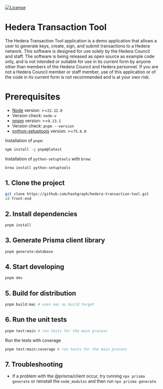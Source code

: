 [![License](https://img.shields.io/badge/License-Apache%202.0-blue.svg)](https://opensource.org/licenses/Apache-2.0)

# Hedera Transaction Tool

The Hedera Transaction Tool application is a demo application that allows a user to generate keys, create, sign, and submit transactions to a Hedera network. This software is designed for use solely by the Hedera Council and staff. The software is being released as open source as example code only, and is not intended or suitable for use in its current form by anyone other than members of the Hedera Council and Hedera personnel. If you are not a Hedera Council member or staff member, use of this application or of the code in its current form is not recommended
and is at your own risk.

# Prerequisites

- [Node](https://nodejs.org/en/download/package-manager) version: >=`22.12.0`
- Version check: `node-v`
- [pnpm](https://pnpm.io/installation) version: >=`9.13.1`
- Version check: `pnpm --version`
- [python-setuptools](https://pypi.org/project/setuptools) version: >=`75.6.0`

Installation of `pnpm`:

```bash
npm install -g pnpm@latest
```

Installation of `python-setuptools` with `brew`:

```bash
brew install python-setuptools
```

## 1. Clone the project

```bash
git clone https://github.com/hashgraph/hedera-transaction-tool.git
cd front-end
```

## 2. Install dependencies

```bash
pnpm install
```

## 3. Generate Prisma client library

```bash
pnpm generate:database
```

## 4. Start developing

```bash
pnpm dev
```

## 5. Build for distribution

```bash
pnpm build:mac # uses mac as build target
```

## 6. Run the unit tests

```bash
pnpm test:main # run tests for the main process
```

Run the tests with coverage

```bash
pnpm test:main:coverage # run tests for the main process
```

## 7. Troubleshooting

- If a problem with the @prisma/client occur, try running `npx prisma generate` or reinstall the `node_modules` and then run `npx prisma generate`
